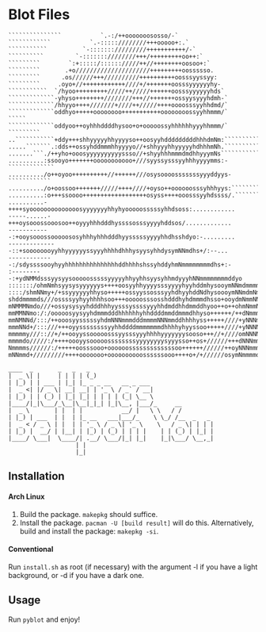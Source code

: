 # Blot Files
```
```````````````           `.-:/++ooooooososso/-`
````````````           `.-:::::////////+++ooooo+:.`
```````````          `-::::::://///////+++++++++++/-`
``````````         `-:::::::////////+++/+++++++++oo++:`
`````````        `:+:::::/:::::://///++//++++++++oosoo+:`
`````````       .+o/////////////////////+++++++++oossssso.
`````````      .os//////+++//////////++++++++++oosssyyssyy:
`````````     .oyo+//++++++++++++////+/+++++++oosssyyyyyyhy-
```````````  `/hyoo+++++++++/////++/////++++++oosssyyyyyyhds`
`````````````-yhyso++++++++////////+++//+++++++ossyysyyyhdmh-`
`````````````/hhyyo++++///////+////++/////++++oooosssyyhhdmd/`
`````````````oddhyo+++++oooooooo+++++++++++oooooooossyyhhmmm/`       `````
`````````````oddyoo++oyhhhddddhysoo+o+ooooossyhhhhhhyyyhhmmm/`    `````````
..```````````+ddy+++shhyyyyyhhyyyyso++oosyyhdddddddddhhhdmNm:``````````````
.....```````.:dds++ossyhddmmmhhyyyyo//+shhyyyhhyyyyyhdhhhmNh.``````````````
.......```./++yho+ooosyyyyyyyyyyssso//+shyyhhhmmmdmdhhyyymNs```````````````
..........:ssooyo+++++++ooooooooooo+///syyssysssyyhhhyyyymms:-`````````````
........../o++oyoo++++++++++//++++++///osysoooosssssssyyyddyys-````````````
........../o+oossoo+++++++/////++++////+oyso++oooooosssyhhhyys:````````````
..........:o+++ssoooo++++++++++++++++++osyss++++ooosssyyhdssss/.```````....
..........-++++syoooooooooooooosyyyyyyyhhyhyooooosssssyhhdsoss:............
-----......-+++oysooossooosoo++oyyyhhhdddhyssssosssyyyyhddsos/.............
------------:+ooysooossooooososyhhhyhhhdddhyysssssyyyyhhdhsshdyo:-.........
--------------::+soooooooyyhhyyyyyyssyyyhhhhdhhhysyysyhhdysymNNmdhs+/:--...
-------------:/sdyssssooyhyyhhhhhhhhhhhhhhhddhhhhshssyhddyhmNmmmmmmmmdhs+:-
:---------:+ydNMMdsssyysyysooooosssssyyyyyhhyyhhsyysyhhmdyyyhNNmmmmmmmmddyo
:::::::/ohmNmhsyysysyyyyyys++++oosyyhhyyyysssyyyyhyyhddmhysooymNNmdmmmmmmdd
::::/shmNNmy+/+ssyyyyyyhhyso+++++ossyyssosssyyhdhyyhddNdhysoooymNNmdmNmmmmd
shddmmmmds///ossssyyhyyhhhhsoo+++ooooosssosshdddhyhdmmmdhsso+ooydmNmmNNNmmm
mNMMMNmdo///+ossysysyyhdddhhhyysssyssssyyyhhdmddhhdmmddhyoo++o++ohmNmmNNmmm
mmMMNNmo:/:/ooooosyysyyhdmmmdddhhhhhhyhhddddmmddmmmdhhyso++++++/++dNmmmNNNN
mmNMNNd/:::/++ooosyysssssyhdmNNNmmmdddmmmmNNNmmddhhhhyss+++++////+yNNNmNNMM
mmmNNd+/:::///+++oyyssssssssyyhhddddmmmmmmmdhhhhyhyyssoo+++++////+yNNNNMMMN
mmmmmy///:://+/++ooyyssooooosssyysssyyyhhhhyyyyyyysooso+++//+////omNNNNMMNh
mmmmdo/////:/++++oooyysooooossssssssyyyyyyyysyyysso++os+//////+++dNNNmmNNds
Nmmmms//////:/+++++oosssooo+oooooosssssssssssssoo++++++//////++oyNNNmmmds+/
mNNmmd+/////////++++ooooooo+oooooooooossssssooo++++o+/+//////osymNmmmmddyo+

____  _       _   _   _
|  _ \| |     | | | | (_)
| |_) | | ___ | |_| |_ _ _ __   __ _ ___
|  _ <| |/ _ \| __| __| | '_ \ / _` / __|
| |_) | | (_) | |_| |_| | | | | (_| \__ \
|____/|_|\___/_\__|\__|_|_| |_|\__, |___/_     __
|  _ \       | |  | |           __/ |   \ \   / /
| |_) | ___  | |  | |_ __   ___|___/_    \ \_/ /__  _   _
|  _ < / _ \ | |  | | '_ \ / _ \| '_ \    \   / _ \| | | |
| |_) |  __/ | |__| | |_) | (_) | | | |    | | (_) | |_| |
|____/ \___|  \____/| .__/ \___/|_| |_|    |_|\___/ \__,_|
                   | |
                   |_|
```
## Installation
#### Arch Linux
1. Build the package. `makepkg` should suffice.
2. Install the package. `pacman -U [build result]` will do this.
Alternatively, build and install the package: `makepkg -si`.
#### Conventional
Run `install.sh` as root (if necessary) with the argument -l if you have a light background, or -d if you have a dark one.
## Usage
Run `pyblot` and enjoy!
